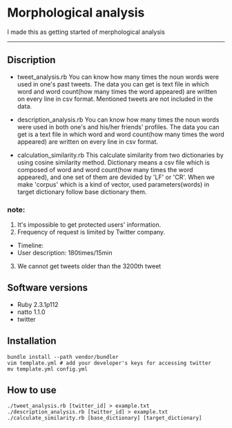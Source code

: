 Morphological analysis
===

I made this as getting started of merphological analysis

---


## Discription
* tweet_analysis.rb
You can know how many times the noun words were used in one's past tweets. The data you can get is text file in which word and word count(how many times the word appeared) are written on every line in csv format. Mentioned tweets are not included in the data.

* description_analysis.rb
You can know how many times the noun words were used in both one's and his/her friends' profiles. The data you can get is a text file in which word and word count(how many times the word appeared) are written on every line in csv format.

* calculation_similarity.rb
This calculate similarity from two dictionaries by using cosine similarity method. Dictionary means a csv file which is composed of word and word count(how many times the word appeared), and one set of them are devided by 'LF' or 'CR'. When we make 'corpus' which is a kind of vector, used parameters(words) in target dictionary follow base dictionary them.

### note:
1. It's impossible to get protected users' information.
2. Frequency of request is limited by Twitter company.
  - Timeline: 
  - User description: 180times/15min
3. We cannot get tweets older than the 3200th tweet


## Software versions
- Ruby 2.3.1p112
- natto 1.1.0
- twitter


## Installation
```
bundle install --path vendor/bundler
vim template.yml # add your developer's keys for accessing twitter
mv template.yml config.yml
```


## How to use
```
./tweet_analysis.rb [twitter_id] > example.txt
./description_analysis.rb [twitter_id] > example.txt
./calculate_similarity.rb [base_dictionary] [target_dictionary]
```
